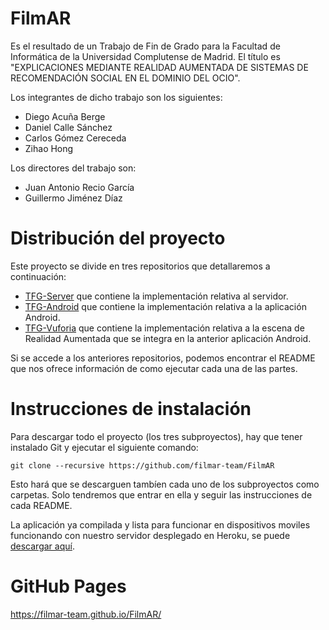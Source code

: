 # FilmAR
Es el resultado de un Trabajo de Fin de Grado para la Facultad de Informática de la Universidad Complutense de Madrid. El título es "EXPLICACIONES MEDIANTE REALIDAD AUMENTADA DE SISTEMAS DE RECOMENDACIÓN SOCIAL EN EL DOMINIO DEL OCIO".

Los integrantes de dicho trabajo son los siguientes:

- Diego Acuña Berge
- Daniel Calle Sánchez
- Carlos Gómez Cereceda
- Zihao Hong

Los directores del trabajo son:

- Juan Antonio Recio García
- Guillermo Jiménez Díaz

# Distribución del proyecto
Este proyecto se divide en tres repositorios que detallaremos a continuación:

- [TFG-Server](https://github.com/DanielCalle/TFG-Server) que contiene la implementación relativa al servidor.
- [TFG-Android](https://github.com/DanielCalle/TFG-Android) que contiene la implementación relativa a la aplicación Android.
- [TFG-Vuforia](https://github.com/DanielCalle/TFG-Vuforia) que contiene la implementación relativa a la escena de Realidad Aumentada que se integra en la anterior aplicación Android.

Si se accede a los anteriores repositorios, podemos encontrar el README que nos ofrece información de como ejecutar cada una de las partes.

# Instrucciones de instalación
Para descargar todo el proyecto (los tres subproyectos), hay que tener instalado Git y ejecutar el siguiente comando:

`git clone --recursive https://github.com/filmar-team/FilmAR`

Esto hará que se descarguen tambíen cada uno de los subproyectos como carpetas. Solo tendremos que entrar en ella y seguir las instrucciones de cada README.

La aplicación ya compilada y lista para funcionar en dispositivos moviles funcionando con nuestro servidor desplegado en Heroku, se puede [descargar aquí](https://filmar-team.github.io/FilmAR/FilmAR.apk).

# GitHub Pages
https://filmar-team.github.io/FilmAR/
